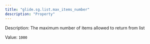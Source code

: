 ```yaml
---
title: "glide.sg.list.max_items_number"
description: "Property"
---
```


Description: The maximum number of items allowed to return from list

Value: `1000`